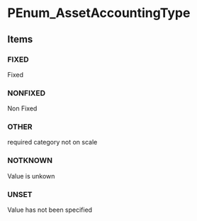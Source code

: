 # PEnum_AssetAccountingType


<!-- end of short definition -->
## Items

### FIXED
Fixed

### NONFIXED
Non Fixed

### OTHER
required category not on scale

### NOTKNOWN
Value is unkown

### UNSET
Value has not been specified
